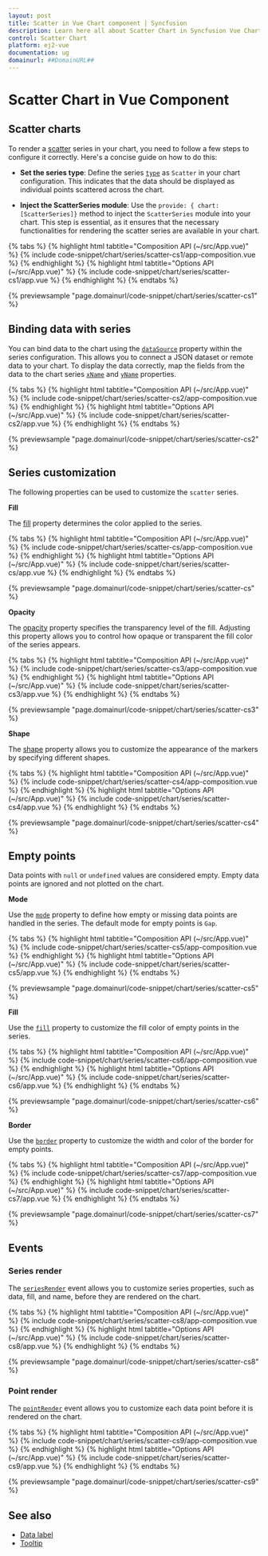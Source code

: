 ```yaml
---
layout: post
title: Scatter in Vue Chart component | Syncfusion
description: Learn here all about Scatter Chart in Syncfusion Vue Chart component of Syncfusion Essential JS 2 and more.
control: Scatter Chart
platform: ej2-vue
documentation: ug
domainurl: ##DomainURL##
---
```


# Scatter Chart in Vue Component

## Scatter charts

To render a [scatter](https://www.syncfusion.com/vue-components/vue-charts/chart-types/scatter-chart) series in your chart, you need to follow a few steps to configure it correctly. Here's a concise guide on how to do this:
 
* **Set the series type**: Define the series [`type`](https://ej2.syncfusion.com/vue/documentation/api/chart/series/#type) as `Scatter` in your chart configuration. This indicates that the data should be displayed as individual points scattered across the chart.

* **Inject the ScatterSeries module**: Use the `provide: { chart: [ScatterSeries]}` method to inject the `ScatterSeries` module into your chart. This step is essential, as it ensures that the necessary functionalities for rendering the scatter series are available in your chart.

{% tabs %}
{% highlight html tabtitle="Composition API (~/src/App.vue)" %}
{% include code-snippet/chart/series/scatter-cs1/app-composition.vue %}
{% endhighlight %}
{% highlight html tabtitle="Options API (~/src/App.vue)" %}
{% include code-snippet/chart/series/scatter-cs1/app.vue %}
{% endhighlight %}
{% endtabs %}
        
{% previewsample "page.domainurl/code-snippet/chart/series/scatter-cs1" %}

## Binding data with series

You can bind data to the chart using the [`dataSource`](https://ej2.syncfusion.com/vue/documentation/api/chart/series/#datasource) property within the series configuration. This allows you to connect a JSON dataset or remote data to your chart. To display the data correctly, map the fields from the data to the chart series [`xName`](https://ej2.syncfusion.com/vue/documentation/api/chart/series/#xname) and [`yName`](https://ej2.syncfusion.com/vue/documentation/api/chart/series/#yname) properties.

{% tabs %}
{% highlight html tabtitle="Composition API (~/src/App.vue)" %}
{% include code-snippet/chart/series/scatter-cs2/app-composition.vue %}
{% endhighlight %}
{% highlight html tabtitle="Options API (~/src/App.vue)" %}
{% include code-snippet/chart/series/scatter-cs2/app.vue %}
{% endhighlight %}
{% endtabs %}
        
{% previewsample "page.domainurl/code-snippet/chart/series/scatter-cs2" %}

## Series customization

The following properties can be used to customize the `scatter` series.

**Fill**

The [fill](https://ej2.syncfusion.com/vue/documentation/api/chart/series/#fill) property determines the color applied to the series.

{% tabs %}
{% highlight html tabtitle="Composition API (~/src/App.vue)" %}
{% include code-snippet/chart/series/scatter-cs/app-composition.vue %}
{% endhighlight %}
{% highlight html tabtitle="Options API (~/src/App.vue)" %}
{% include code-snippet/chart/series/scatter-cs/app.vue %}
{% endhighlight %}
{% endtabs %}
        
{% previewsample "page.domainurl/code-snippet/chart/series/scatter-cs" %}

**Opacity**

The [opacity](https://ej2.syncfusion.com/vue/documentation/api/chart/series/#opacity) property specifies the transparency level of the fill. Adjusting this property allows you to control how opaque or transparent the fill color of the series appears.

{% tabs %}
{% highlight html tabtitle="Composition API (~/src/App.vue)" %}
{% include code-snippet/chart/series/scatter-cs3/app-composition.vue %}
{% endhighlight %}
{% highlight html tabtitle="Options API (~/src/App.vue)" %}
{% include code-snippet/chart/series/scatter-cs3/app.vue %}
{% endhighlight %}
{% endtabs %}
        
{% previewsample "page.domainurl/code-snippet/chart/series/scatter-cs3" %}

**Shape**

The [shape](https://ej2.syncfusion.com/vue/documentation/api/chart/markerSettings/#shape) property allows you to customize the appearance of the markers by specifying different shapes.

{% tabs %}
{% highlight html tabtitle="Composition API (~/src/App.vue)" %}
{% include code-snippet/chart/series/scatter-cs4/app-composition.vue %}
{% endhighlight %}
{% highlight html tabtitle="Options API (~/src/App.vue)" %}
{% include code-snippet/chart/series/scatter-cs4/app.vue %}
{% endhighlight %}
{% endtabs %}
        
{% previewsample "page.domainurl/code-snippet/chart/series/scatter-cs4" %}

## Empty points

Data points with `null` or `undefined` values are considered empty. Empty data points are ignored and not plotted on the chart.

**Mode**

Use the [`mode`](https://ej2.syncfusion.com/vue/documentation/api/chart/emptyPointSettings/#mode) property to define how empty or missing data points are handled in the series. The default mode for empty points is `Gap`.

{% tabs %}
{% highlight html tabtitle="Composition API (~/src/App.vue)" %}
{% include code-snippet/chart/series/scatter-cs5/app-composition.vue %}
{% endhighlight %}
{% highlight html tabtitle="Options API (~/src/App.vue)" %}
{% include code-snippet/chart/series/scatter-cs5/app.vue %}
{% endhighlight %}
{% endtabs %}
        
{% previewsample "page.domainurl/code-snippet/chart/series/scatter-cs5" %}

**Fill**

Use the [`fill`](https://ej2.syncfusion.com/vue/documentation/api/chart/emptyPointSettings/#fill) property to customize the fill color of empty points in the series.

{% tabs %}
{% highlight html tabtitle="Composition API (~/src/App.vue)" %}
{% include code-snippet/chart/series/scatter-cs6/app-composition.vue %}
{% endhighlight %}
{% highlight html tabtitle="Options API (~/src/App.vue)" %}
{% include code-snippet/chart/series/scatter-cs6/app.vue %}
{% endhighlight %}
{% endtabs %}
        
{% previewsample "page.domainurl/code-snippet/chart/series/scatter-cs6" %}

**Border**

Use the [`border`](https://ej2.syncfusion.com/vue/documentation/api/chart/emptyPointSettings/#border) property to customize the width and color of the border for empty points.

{% tabs %}
{% highlight html tabtitle="Composition API (~/src/App.vue)" %}
{% include code-snippet/chart/series/scatter-cs7/app-composition.vue %}
{% endhighlight %}
{% highlight html tabtitle="Options API (~/src/App.vue)" %}
{% include code-snippet/chart/series/scatter-cs7/app.vue %}
{% endhighlight %}
{% endtabs %}
        
{% previewsample "page.domainurl/code-snippet/chart/series/scatter-cs7" %}

## Events

### Series render

The [`seriesRender`](https://ej2.syncfusion.com/vue/documentation/api/chart#seriesrender) event allows you to customize series properties, such as data, fill, and name, before they are rendered on the chart.

{% tabs %}
{% highlight html tabtitle="Composition API (~/src/App.vue)" %}
{% include code-snippet/chart/series/scatter-cs8/app-composition.vue %}
{% endhighlight %}
{% highlight html tabtitle="Options API (~/src/App.vue)" %}
{% include code-snippet/chart/series/scatter-cs8/app.vue %}
{% endhighlight %}
{% endtabs %}
        
{% previewsample "page.domainurl/code-snippet/chart/series/scatter-cs8" %}

### Point render

The [`pointRender`](https://ej2.syncfusion.com/vue/documentation/api/chart#pointrender) event allows you to customize each data point before it is rendered on the chart.

{% tabs %}
{% highlight html tabtitle="Composition API (~/src/App.vue)" %}
{% include code-snippet/chart/series/scatter-cs9/app-composition.vue %}
{% endhighlight %}
{% highlight html tabtitle="Options API (~/src/App.vue)" %}
{% include code-snippet/chart/series/scatter-cs9/app.vue %}
{% endhighlight %}
{% endtabs %}
        
{% previewsample "page.domainurl/code-snippet/chart/series/scatter-cs9" %}

## See also

* [Data label](../data-labels/)
* [Tooltip](../tool-tip/)